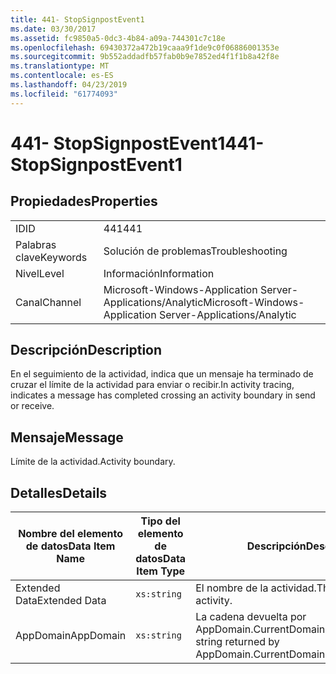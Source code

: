 ```yaml
---
title: 441- StopSignpostEvent1
ms.date: 03/30/2017
ms.assetid: fc9850a5-0dc3-4b84-a09a-744301c7c18e
ms.openlocfilehash: 69430372a472b19caaa9f1de9c0f06886001353e
ms.sourcegitcommit: 9b552addadfb57fab0b9e7852ed4f1f1b8a42f8e
ms.translationtype: MT
ms.contentlocale: es-ES
ms.lasthandoff: 04/23/2019
ms.locfileid: "61774093"
---
```

# <a name="441--stopsignpostevent1"></a><span data-ttu-id="0f97a-102">441- StopSignpostEvent1</span><span class="sxs-lookup"><span data-stu-id="0f97a-102">441- StopSignpostEvent1</span></span>
## <a name="properties"></a><span data-ttu-id="0f97a-103">Propiedades</span><span class="sxs-lookup"><span data-stu-id="0f97a-103">Properties</span></span>  
  
|||  
|-|-|  
|<span data-ttu-id="0f97a-104">ID</span><span class="sxs-lookup"><span data-stu-id="0f97a-104">ID</span></span>|<span data-ttu-id="0f97a-105">441</span><span class="sxs-lookup"><span data-stu-id="0f97a-105">441</span></span>|  
|<span data-ttu-id="0f97a-106">Palabras clave</span><span class="sxs-lookup"><span data-stu-id="0f97a-106">Keywords</span></span>|<span data-ttu-id="0f97a-107">Solución de problemas</span><span class="sxs-lookup"><span data-stu-id="0f97a-107">Troubleshooting</span></span>|  
|<span data-ttu-id="0f97a-108">Nivel</span><span class="sxs-lookup"><span data-stu-id="0f97a-108">Level</span></span>|<span data-ttu-id="0f97a-109">Información</span><span class="sxs-lookup"><span data-stu-id="0f97a-109">Information</span></span>|  
|<span data-ttu-id="0f97a-110">Canal</span><span class="sxs-lookup"><span data-stu-id="0f97a-110">Channel</span></span>|<span data-ttu-id="0f97a-111">Microsoft-Windows-Application Server-Applications/Analytic</span><span class="sxs-lookup"><span data-stu-id="0f97a-111">Microsoft-Windows-Application Server-Applications/Analytic</span></span>|  
  
## <a name="description"></a><span data-ttu-id="0f97a-112">Descripción</span><span class="sxs-lookup"><span data-stu-id="0f97a-112">Description</span></span>  
 <span data-ttu-id="0f97a-113">En el seguimiento de la actividad, indica que un mensaje ha terminado de cruzar el límite de la actividad para enviar o recibir.</span><span class="sxs-lookup"><span data-stu-id="0f97a-113">In activity tracing, indicates a message has completed crossing an activity boundary in send or receive.</span></span>  
  
## <a name="message"></a><span data-ttu-id="0f97a-114">Mensaje</span><span class="sxs-lookup"><span data-stu-id="0f97a-114">Message</span></span>  
 <span data-ttu-id="0f97a-115">Límite de la actividad.</span><span class="sxs-lookup"><span data-stu-id="0f97a-115">Activity boundary.</span></span>  
  
## <a name="details"></a><span data-ttu-id="0f97a-116">Detalles</span><span class="sxs-lookup"><span data-stu-id="0f97a-116">Details</span></span>  
  
|<span data-ttu-id="0f97a-117">Nombre del elemento de datos</span><span class="sxs-lookup"><span data-stu-id="0f97a-117">Data Item Name</span></span>|<span data-ttu-id="0f97a-118">Tipo del elemento de datos</span><span class="sxs-lookup"><span data-stu-id="0f97a-118">Data Item Type</span></span>|<span data-ttu-id="0f97a-119">Descripción</span><span class="sxs-lookup"><span data-stu-id="0f97a-119">Description</span></span>|  
|--------------------|--------------------|-----------------|  
|<span data-ttu-id="0f97a-120">Extended Data</span><span class="sxs-lookup"><span data-stu-id="0f97a-120">Extended Data</span></span>|`xs:string`|<span data-ttu-id="0f97a-121">El nombre de la actividad.</span><span class="sxs-lookup"><span data-stu-id="0f97a-121">The name of the activity.</span></span>|  
|<span data-ttu-id="0f97a-122">AppDomain</span><span class="sxs-lookup"><span data-stu-id="0f97a-122">AppDomain</span></span>|`xs:string`|<span data-ttu-id="0f97a-123">La cadena devuelta por AppDomain.CurrentDomain.FriendlyName.</span><span class="sxs-lookup"><span data-stu-id="0f97a-123">The string returned by AppDomain.CurrentDomain.FriendlyName.</span></span>|
